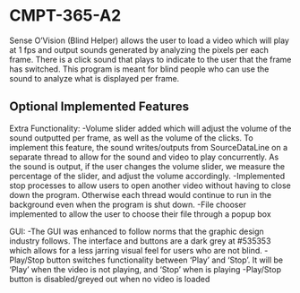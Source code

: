# CMPT-365-A2

Sense O’Vision (Blind Helper) allows the user to load a video which will play at 1 fps and output sounds
generated by analyzing the pixels per each frame. There is a click sound that plays to indicate to the user
that the frame has switched. This program is meant for blind people who can use the sound to analyze
what is displayed per frame.

## Optional Implemented Features

Extra Functionality:
-Volume slider added which will adjust the volume of the sound outputted per frame, as well as the volume of the clicks. To implement this feature, the sound writes/outputs from SourceDataLine on a separate thread to allow for the sound and video to play concurrently. As the sound is output, if the user changes the volume slider, we measure the percentage of the slider, and adjust the volume accordingly. 
-Implemented stop processes to allow users to open another video without having to close down the program. Otherwise each thread would continue to run in the background even when the program is shut down.
-File chooser implemented to allow the user to choose their file through a popup box

GUI:
-The GUI was enhanced to follow norms that the graphic design industry follows. The interface and buttons are a dark grey at #535353 which allows for a less jarring visual feel for users who are not blind.
-Play/Stop button switches functionality between ‘Play’ and ‘Stop’. It will be ‘Play’ when the video is not playing, and ‘Stop’ when is playing
-Play/Stop button is disabled/greyed out when no video is loaded

